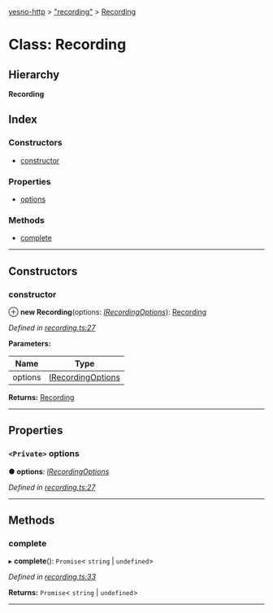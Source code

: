 [yesno-http](../README.md) > ["recording"](../modules/_recording_.md) > [Recording](../classes/_recording_.recording.md)

# Class: Recording

## Hierarchy

**Recording**

## Index

### Constructors

* [constructor](_recording_.recording.md#constructor)

### Properties

* [options](_recording_.recording.md#options)

### Methods

* [complete](_recording_.recording.md#complete)

---

## Constructors

<a id="constructor"></a>

###  constructor

⊕ **new Recording**(options: *[IRecordingOptions](../interfaces/_recording_.irecordingoptions.md)*): [Recording](_recording_.recording.md)

*Defined in [recording.ts:27](https://github.com/FormidableLabs/yesno/blob/acc9f7a/src/recording.ts#L27)*

**Parameters:**

| Name | Type |
| ------ | ------ |
| options | [IRecordingOptions](../interfaces/_recording_.irecordingoptions.md) |

**Returns:** [Recording](_recording_.recording.md)

___

## Properties

<a id="options"></a>

### `<Private>` options

**● options**: *[IRecordingOptions](../interfaces/_recording_.irecordingoptions.md)*

*Defined in [recording.ts:27](https://github.com/FormidableLabs/yesno/blob/acc9f7a/src/recording.ts#L27)*

___

## Methods

<a id="complete"></a>

###  complete

▸ **complete**(): `Promise`< `string` &#124; `undefined`>

*Defined in [recording.ts:33](https://github.com/FormidableLabs/yesno/blob/acc9f7a/src/recording.ts#L33)*

**Returns:** `Promise`< `string` &#124; `undefined`>

___

